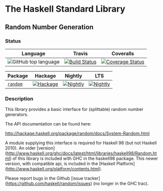 # The Haskell Standard Library

## Random Number Generation

### Status

| Language | Travis | Coveralls |
|:--------:|:------:|:---------:|
| ![GitHub top language](https://img.shields.io/github/languages/top/idontgetoutmuch/random.svg) | [![Build Status](https://secure.travis-ci.org/idontgetoutmuch/random.svg?branch=master)](http://travis-ci.org/idontgetoutmuch/random) | [![Coverage Status](https://coveralls.io/repos/github/idontgetoutmuch/random/badge.svg?branch=master)](https://coveralls.io/github/idontgetoutmuch/random?branch=master)

|      Package       | Hackage | Nightly | LTS |
|:-------------------|:-------:|:-------:|:---:|
|  [`random`](https://github.com/idontgetoutmuch/random)| [![Hackage](https://img.shields.io/hackage/v/random.svg)](https://hackage.haskell.org/package/random)| [![Nightly](https://www.stackage.org/package/random/badge/nightly)](https://www.stackage.org/nightly/package/random)| [![Nightly](https://www.stackage.org/package/random/badge/lts)](https://www.stackage.org/lts/package/random)


### Description

This library provides a basic interface for (splittable) random number generators.

The API documentation can be found here:

   http://hackage.haskell.org/package/random/docs/System-Random.html

A module supplying this interface is required for Haskell 98 (but not Haskell
2010). An older [version]
(http://www.haskell.org/ghc/docs/latest/html/libraries/haskell98/Random.html)
of this library is included with GHC in the haskell98 package. This newer
version, with compatible api, is included in the [Haskell Platform]
(http://www.haskell.org/platform/contents.html).

Please report bugs in the Github [issue tracker] (https://github.com/haskell/random/issues) (no longer in the GHC trac).
